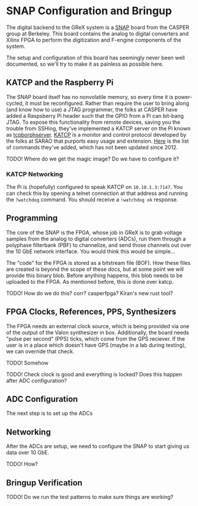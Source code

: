 # SNAP Configuration and Bringup

The digital backend to the GReX system is a
[SNAP](https://casper.astro.berkeley.edu/wiki/SNAP) board from the CASPER group
at Berkeley. This board contains the analog to digital converters and Xilinx
FPGA to perform the digitization and F-engine components of the system.

The setup and configuration of this board has seemingly never been well
documented, so we'll try to make it as painless as possible here.

## KATCP and the Raspberry Pi

The SNAP board itself has no nonvolatile memory, so every time it is
power-cycled, it must be reconfigured. 
Rather than require the user to bring along (and know how to use) a JTAG programmer, the folks at CASPER
have added a Raspsberry Pi header such that the GPIO from a Pi can bit-bang JTAG. To expose this functionality
from remote devices, saving you the trouble from SSHing, they've implemented a
KATCP server on the Pi known as
[tcpborphserver](https://casper.astro.berkeley.edu/wiki/Tcpborphserver). [KATCP](https://katcp-python.readthedocs.io/en/latest/_downloads/361189acb383a294be20d6c10c257cb4/NRF-KAT7-6.0-IFCE-002-Rev5-1.pdf)
is a monitor and control protocol developed by the folks at SARAO that purports easy usage and extension. [Here](https://casper.astro.berkeley.edu/wiki/KATCP) is the list of commands they've added, which has not been updated since 2012.

TODO! Where do we get the magic image? Do we have to configure it?

### KATCP Networking

The Pi is (hopefully) configured to speak KATCP on `10.10.1.3:7147`. You can check this by opening a telnet connection at that address
and running the `?watchdog` command. You should receive a `!watchdog ok`
response.

## Programming

The core of the SNAP is the FPGA, whose job in GReX is to grab voltage samples
from the analog to digital converters (ADCs), run them through a polyphase
filterbank (PBF) to channelize, and send those channels out over the 10 GbE
network interface. You would think this would be simple...

The "code" for the FPGA is stored as a bitstream file (BOF). How these files are
created is beyond the scope of these docs, but at some point we will provide
this binary blob. Before anything happens, this blob needs to be uploaded to the
FPGA. As mentioned before, this is done over katcp.

TODO! How do we do this? corr? casperfpga? Kiran's new rust tool?

## FPGA Clocks, References, PPS, Synthesizers

The FPGA needs an external clock source, which is being provided via one of the
output of the Valon synthesizer in box. Additionally, the board needs "pulse per
second" (PPS) ticks, which come from the GPS reciever. If the user is in a place
which doesn't have GPS (maybe in a lab during testing), we can override that
check.

TODO! Somehow

TODO! Check clock is good and everything is locked? Does this happen after ADC configuration?

## ADC Configuration

The next step is to set up the ADCs

## Networking

After the ADCs are setup, we need to configure the SNAP to start giving us data
over 10 GbE.

TODO! How?

## Bringup Verification

TODO! Do we run the test patterns to make sure things are working?
